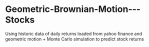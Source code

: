 # Geometric-Brownian-Motion---Stocks
Using historic data of daily returns loaded from yahoo finance and geometric motion + Monte Carlo simulation to predict stock returns
